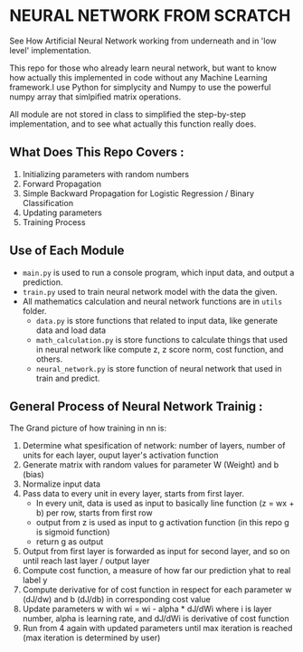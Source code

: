 # NEURAL NETWORK FROM SCRATCH

See How Artificial Neural Network working from underneath and in 'low level' implementation.

This repo for those who already learn neural network, but want to know how actually this implemented in code without any Machine Learning framework.I use Python for simplycity and Numpy to use the powerful numpy array that simlpified matrix operations.

All module are not stored in class to simplified the step-by-step implementation, and to see what actually this function really does.

## What Does This Repo Covers :
1. Initializing parameters with random numbers
2. Forward Propagation
3. Simple Backward Propagation for Logistic Regression / Binary Classification
4. Updating parameters
5. Training Process

## Use of Each Module
- `main.py` is used to run a console program, which input data, and output a prediction.
- `train.py` used to train neural network model with the data the given. 
- All mathematics calculation and neural network functions are in `utils` folder.
    - `data.py` is store functions that related to input data, like generate data and load data
    - `math_calculation.py` is store functions to calculate things that used in neural network like compute z, z score norm, cost function, and others.
    - `neural_network.py` is store function of neural network that used in train and predict.

## General Process of Neural Network Trainig :
The Grand picture of how training in nn is:
1. Determine what spesification of network: number of layers, number of units for each layer, ouput layer's activation function
2. Generate matrix with random values for parameter W (Weight) and b (bias)
3. Normalize input data
4. Pass data to every unit in every layer, starts from first layer.
    - In every unit, data is used as input to basically line function (z = wx + b) per row, starts from first row
    - output from z is used as input to g activation function (in this repo g is sigmoid function)
    - return g as output
5. Output from first layer is forwarded as input for second layer, and so on until reach last layer / output layer
6. Compute cost function, a measure of how far our prediction yhat to real label y
7. Compute derivative for of cost function in respect for each parameter w (dJ/dw) and b (dJ/db) in corresponding cost value
8. Update parameters w with wi = wi - alpha * dJ/dWi where i is layer number, alpha is learning rate, and dJ/dWi is derivative of cost function
9. Run from 4 again with updated parameters until max iteration is reached (max iteration is determined by user)